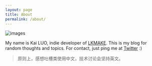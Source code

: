 ```yaml
---
layout: page
title: About
permalink: /about/
---
```


![images](http://i.v2ex.co/ob3vvmPQ.jpeg)

My name is Kai LUO, indie developer of [LKMAKE](http://lkmake.com). This is my blog for random thoughts and topics. For contact, just ping me at [Twitter](http://twitter.com/kailuo) :)

> 原则上，感想吐槽类使用中文，技术讨论会坚持英文。